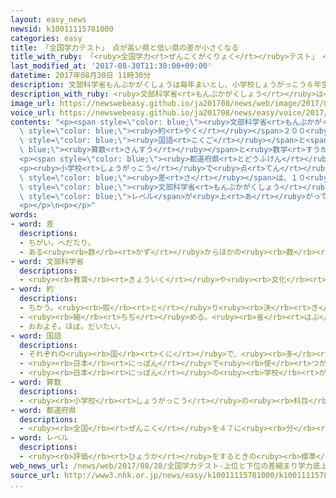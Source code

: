 ```yaml
---
layout: easy_news
newsid: k10011115781000
categories: easy
title: 「全国学力テスト」　点が高い県と低い県の差が小さくなる
title_with_ruby: 「<ruby>全国学力<rt>ぜんこくがくりょく</rt></ruby>テスト」　<ruby>点<rt>てん</rt></ruby>が<ruby>高<rt>たか</rt></ruby>い<ruby>県<rt>けん</rt></ruby>と<ruby>低<rt>ひく</rt></ruby>い<ruby>県<rt>けん</rt></ruby>の<ruby>差<rt>さ</rt></ruby>が<ruby>小<rt>ちい</rt></ruby>さくなる
last_modified_at: '2017-08-30T11:30:00+09:00'
datetime: 2017年08月30日 11時30分
description: 文部科学省もんぶかがくしょうは毎年まいとし、小学校しょうがっこう６年生ねんせいと中学校ちゅうがっこう３年生ねんせいに「全国学力ぜんこくがくりょくテスト」を行おこなっています。
description_with_ruby: <ruby>文部科学省<rt>もんぶかがくしょう</rt></ruby>は<ruby>毎年<rt>まいとし</rt></ruby>、<ruby>小学校<rt>しょうがっこう</rt></ruby>６<ruby>年生<rt>ねんせい</rt></ruby>と<ruby>中学校<rt>ちゅうがっこう</rt></ruby>３<ruby>年生<rt>ねんせい</rt></ruby>に「<ruby>全国学力<rt>ぜんこくがくりょく</rt></ruby>テスト」を<ruby>行<rt>おこな</rt></ruby>っています。
image_url: https://newswebeasy.github.io/ja201708/news/web/image/2017/08/30/k10011115781000.jpg
voice_url: https://newswebeasy.github.io/ja201708/news/easy/voice/2017/08/30/k10011115781000.mp3
contents: "<p><span style=\"color: blue;\"><ruby>文部科学省<rt>もんぶかがくしょう</rt></ruby></span>は<ruby>毎年<rt>まいとし</rt></ruby>、<ruby>小学校<rt>しょうがっこう</rt></ruby>６<ruby>年生<rt>ねんせい</rt></ruby>と<ruby>中学校<rt>ちゅうがっこう</rt></ruby>３<ruby>年生<rt>ねんせい</rt></ruby>に「<ruby>全国学力<rt>ぜんこくがくりょく</rt></ruby>テスト」を<ruby>行<rt>おこな</rt></ruby>っています。<ruby>今年<rt>ことし</rt></ruby>は<span\
  \ style=\"color: blue;\"><ruby>約<rt>やく</rt></ruby></span>２００<ruby>万<rt>まん</rt></ruby><ruby>人<rt>にん</rt></ruby>の<ruby>子<rt>こ</rt></ruby>どもが、<span\
  \ style=\"color: blue;\"><ruby>国語<rt>こくご</rt></ruby></span>と<span style=\"color:\
  \ blue;\"><ruby>算数<rt>さんすう</rt></ruby></span>と<ruby>数学<rt>すうがく</rt></ruby>のテストを<ruby>受<rt>う</rt></ruby>けました。</p>\n\
  <p><span style=\"color: blue;\"><ruby>都道府県<rt>とどうふけん</rt></ruby></span>の<ruby>中<rt>なか</rt></ruby>でテストの<ruby>点<rt>てん</rt></ruby>が<ruby>高<rt>たか</rt></ruby>かった<ruby>所<rt>ところ</rt></ruby>は、<ruby>小学校<rt>しょうがっこう</rt></ruby>は<ruby>秋田県<rt>あきたけん</rt></ruby>と<ruby>石川県<rt>いしかわけん</rt></ruby>でした。<ruby>中学校<rt>ちゅうがっこう</rt></ruby>は<ruby>秋田県<rt>あきたけん</rt></ruby>と<ruby>石川県<rt>いしかわけん</rt></ruby>と<ruby>福井県<rt>ふくいけん</rt></ruby>でした。</p>\n\
  <p><ruby>小学校<rt>しょうがっこう</rt></ruby>で<ruby>点<rt>てん</rt></ruby>が<ruby>高<rt>たか</rt></ruby>かった<ruby>県<rt>けん</rt></ruby>と<ruby>低<rt>ひく</rt></ruby>かった<ruby>県<rt>けん</rt></ruby>の<span\
  \ style=\"color: blue;\"><ruby>差<rt>さ</rt></ruby></span>は、１０<ruby>年<rt>ねん</rt></ruby><ruby>前<rt>まえ</rt></ruby>より<ruby>小<rt>ちい</rt></ruby>さくなりました。<span\
  \ style=\"color: blue;\"><ruby>文部科学省<rt>もんぶかがくしょう</rt></ruby></span>は、<ruby>点<rt>てん</rt></ruby>が<ruby>低<rt>ひく</rt></ruby>い<ruby>県<rt>けん</rt></ruby>もだんだん<span\
  \ style=\"color: blue;\">レベル</span>が<ruby>上<rt>あ</rt></ruby>がっていると<ruby>言<rt>い</rt></ruby>っています。</p>\n\
  <p></p>\n<p></p>"
words:
- word: 差
  descriptions:
  - ちがい。へだたり。
  - ある<ruby><rb>数</rb><rt>かず</rt></ruby>からほかの<ruby><rb>数</rb><rt>かず</rt></ruby>を<ruby><rb>引</rb><rt>ひ</rt></ruby>いた<ruby><rb>残</rb><rt>のこ</rt></ruby>りの<ruby><rb>数</rb><rt>かず</rt></ruby>。
- word: 文部科学省
  descriptions:
  - <ruby><rb>教育</rb><rt>きょういく</rt></ruby>や<ruby><rb>文化</rb><rt>ぶんか</rt></ruby>についての<ruby><rb>仕事</rb><rt>しごと</rt></ruby>や<ruby><rb>科学技術</rb><rt>かがくぎじゅつ</rt></ruby>を<ruby><rb>発展</rb><rt>はってん</rt></ruby>させる<ruby><rb>仕事</rb><rt>しごと</rt></ruby>をする<ruby><rb>国</rb><rt>くに</rt></ruby>の<ruby><rb>役所</rb><rt>やくしょ</rt></ruby>。<ruby><rb>文科省</rb><rt>もんかしょう</rt></ruby>。
- word: 約
  descriptions:
  - ちかう。<ruby><rb>取</rb><rt>と</rt></ruby>り<ruby><rb>決</rb><rt>き</rt></ruby>める。
  - <ruby><rb>縮</rb><rt>ちぢ</rt></ruby>める。<ruby><rb>省</rb><rt>はぶ</rt></ruby>く。<ruby><rb>簡単</rb><rt>かんたん</rt></ruby>にする。
  - おおよそ。ほぼ。だいたい。
- word: 国語
  descriptions:
  - それぞれの<ruby><rb>国</rb><rt>くに</rt></ruby>で、<ruby><rb>多</rb><rt>おお</rt></ruby>くの<ruby><rb>人</rb><rt>ひと</rt></ruby>たちに<ruby><rb>使</rb><rt>つか</rt></ruby>われていることば。
  - <ruby><rb>日本</rb><rt>にっぽん</rt></ruby>で<ruby><rb>使</rb><rt>つか</rt></ruby>われていることば。<ruby><rb>日本語</rb><rt>にほんご</rt></ruby>。
  - <ruby><rb>日本</rb><rt>にっぽん</rt></ruby>の<ruby><rb>学校</rb><rt>がっこう</rt></ruby>で、<ruby><rb>日本語</rb><rt>にほんご</rt></ruby>を<ruby><rb>勉強</rb><rt>べんきょう</rt></ruby>する<ruby><rb>教科</rb><rt>きょうか</rt></ruby>。<ruby><rb>国語科</rb><rt>こくごか</rt></ruby>。
- word: 算数
  descriptions:
  - <ruby><rb>小学校</rb><rt>しょうがっこう</rt></ruby>の<ruby><rb>科目</rb><rt>かもく</rt></ruby>の<ruby><rb>一</rb><rt>ひと</rt></ruby>つ。<ruby><rb>数</rb><rt>かず</rt></ruby>の<ruby><rb>計算</rb><rt>けいさん</rt></ruby>や<ruby><rb>図形</rb><rt>ずけい</rt></ruby>など、<ruby><rb>初歩</rb><rt>しょほ</rt></ruby>の<ruby><rb>数学</rb><rt>すうがく</rt></ruby>を<ruby><rb>習</rb><rt>なら</rt></ruby>う。
- word: 都道府県
  descriptions:
  - <ruby><rb>全国</rb><rt>ぜんこく</rt></ruby>を４７に<ruby><rb>分</rb><rt>わ</rt></ruby>けた<ruby><rb>区画</rb><rt>くかく</rt></ruby>。<ruby><rb>東京都</rb><rt>とうきょうと</rt></ruby>・<ruby><rb>北海道</rb><rt>ほっかいどう</rt></ruby>・<ruby><rb>大阪府</rb><rt>おおさかふ</rt></ruby>・<ruby><rb>京都府</rb><rt>きょうとふ</rt></ruby>と、４３の<ruby><rb>県</rb><rt>けん</rt></ruby>。
- word: レベル
  descriptions:
  - <ruby><rb>評価</rb><rt>ひょうか</rt></ruby>をするときの<ruby><rb>標準</rb><rt>ひょうじゅん</rt></ruby>。<ruby><rb>水準</rb><rt>すいじゅん</rt></ruby>。
web_news_url: /news/web/2017/08/28/全国学力テスト-上位と下位の差縮まり学力底上げ進む/
source_url: http://www3.nhk.or.jp/news/easy/k10011115781000/k10011115781000.html
...
```

